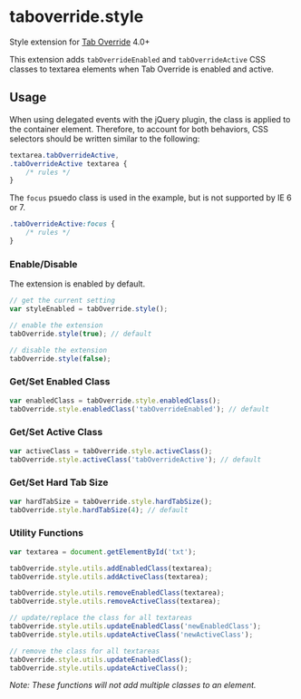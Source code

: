 # taboverride.style

Style extension for [Tab Override](https://github.com/wjbryant/taboverride) 4.0+

This extension adds `tabOverrideEnabled` and `tabOverrideActive` CSS classes to
textarea elements when Tab Override is enabled and active.

## Usage

When using delegated events with the jQuery plugin, the class is applied to the
container element. Therefore, to account for both behaviors, CSS selectors
should be written similar to the following:

```css
textarea.tabOverrideActive,
.tabOverrideActive textarea {
    /* rules */
}
```

The `focus` psuedo class is used in the example, but is not supported by IE 6 or 7.

```css
.tabOverrideActive:focus {
    /* rules */
}
```

### Enable/Disable

The extension is enabled by default.

```javascript
// get the current setting
var styleEnabled = tabOverride.style();
```

```javascript
// enable the extension
tabOverride.style(true); // default
```

```javascript
// disable the extension
tabOverride.style(false);
```

### Get/Set Enabled Class

```javascript
var enabledClass = tabOverride.style.enabledClass();
tabOverride.style.enabledClass('tabOverrideEnabled'); // default
```

### Get/Set Active Class

```javascript
var activeClass = tabOverride.style.activeClass();
tabOverride.style.activeClass('tabOverrideActive'); // default
```

### Get/Set Hard Tab Size

```javascript
var hardTabSize = tabOverride.style.hardTabSize();
tabOverride.style.hardTabSize(4); // default
```

### Utility Functions

```javascript
var textarea = document.getElementById('txt');

tabOverride.style.utils.addEnabledClass(textarea);
tabOverride.style.utils.addActiveClass(textarea);

tabOverride.style.utils.removeEnabledClass(textarea);
tabOverride.style.utils.removeActiveClass(textarea);

// update/replace the class for all textareas
tabOverride.style.utils.updateEnabledClass('newEnabledClass');
tabOverride.style.utils.updateActiveClass('newActiveClass');

// remove the class for all textareas
tabOverride.style.utils.updateEnabledClass();
tabOverride.style.utils.updateActiveClass();
```

*Note: These functions will not add multiple classes to an element.*